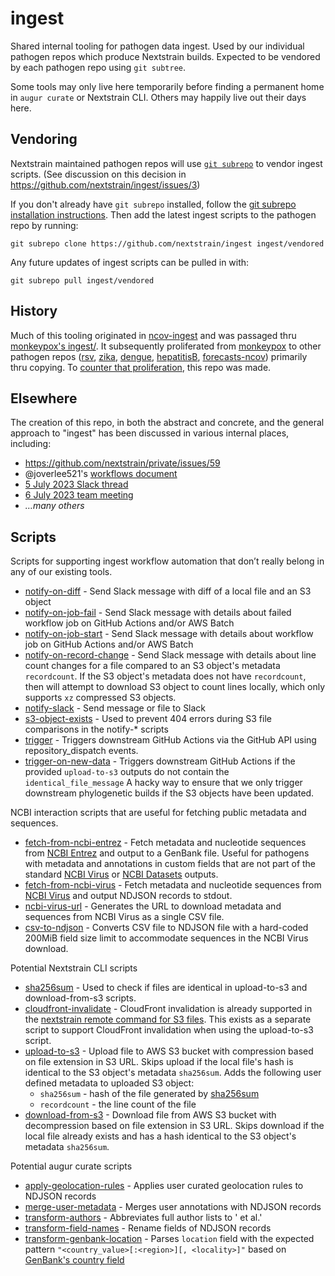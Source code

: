 # ingest

Shared internal tooling for pathogen data ingest.  Used by our individual
pathogen repos which produce Nextstrain builds.  Expected to be vendored by
each pathogen repo using `git subtree`.

Some tools may only live here temporarily before finding a permanent home in
`augur curate` or Nextstrain CLI.  Others may happily live out their days here.

## Vendoring

Nextstrain maintained pathogen repos will use [`git subrepo`](https://github.com/ingydotnet/git-subrepo) to vendor ingest scripts.
(See discussion on this decision in https://github.com/nextstrain/ingest/issues/3)

If you don't already have `git subrepo` installed, follow the [git subrepo installation instructions](https://github.com/ingydotnet/git-subrepo#installation).
Then add the latest ingest scripts to the pathogen repo by running:

```
git subrepo clone https://github.com/nextstrain/ingest ingest/vendored
```

Any future updates of ingest scripts can be pulled in with:

```
git subrepo pull ingest/vendored
```

## History

Much of this tooling originated in
[ncov-ingest](https://github.com/nextstrain/ncov-ingest) and was passaged thru
[monkeypox's ingest/](https://github.com/nextstrain/monkeypox/tree/@/ingest/).
It subsequently proliferated from [monkeypox][] to other pathogen repos
([rsv][], [zika][], [dengue][], [hepatitisB][], [forecasts-ncov][]) primarily
thru copying.  To [counter that
proliferation](https://bedfordlab.slack.com/archives/C7SDVPBLZ/p1688577879947079),
this repo was made.

[monkeypox]: https://github.com/nextstrain/monkeypox
[rsv]: https://github.com/nextstrain/rsv
[zika]: https://github.com/nextstrain/zika/pull/24
[dengue]: https://github.com/nextstrain/dengue/pull/10
[hepatitisB]: https://github.com/nextstrain/hepatitisB
[forecasts-ncov]: https://github.com/nextstrain/forecasts-ncov

## Elsewhere

The creation of this repo, in both the abstract and concrete, and the general
approach to "ingest" has been discussed in various internal places, including:

- https://github.com/nextstrain/private/issues/59
- @joverlee521's [workflows document](https://docs.google.com/document/d/1rLWPvEuj0Ayc8MR0O1lfRJZfj9av53xU38f20g8nU_E/edit#heading=h.4g0d3mjvb89i)
- [5 July 2023 Slack thread](https://bedfordlab.slack.com/archives/C7SDVPBLZ/p1688577879947079)
- [6 July 2023 team meeting](https://docs.google.com/document/d/1FPfx-ON5RdqL2wyvODhkrCcjgOVX3nlXgBwCPhIEsco/edit)
- _…many others_

## Scripts

Scripts for supporting ingest workflow automation that don’t really belong in any of our existing tools.

- [notify-on-diff](notify-on-diff) - Send Slack message with diff of a local file and an S3 object
- [notify-on-job-fail](notify-on-job-fail) - Send Slack message with details about failed workflow job on GitHub Actions and/or AWS Batch
- [notify-on-job-start](notify-on-job-start) - Send Slack message with details about workflow job on GitHub Actions and/or AWS Batch
- [notify-on-record-change](notify-on-recod-change) - Send Slack message with details about line count changes for a file compared to an S3 object's metadata `recordcount`.
  If the S3 object's metadata does not have `recordcount`, then will attempt to download S3 object to count lines locally, which only supports `xz` compressed S3 objects.
- [notify-slack](notify-slack) - Send message or file to Slack
- [s3-object-exists](s3-object-exists) - Used to prevent 404 errors during S3 file comparisons in the notify-* scripts
- [trigger](trigger) - Triggers downstream GitHub Actions via the GitHub API using repository_dispatch events.
- [trigger-on-new-data](trigger-on-new-data) - Triggers downstream GitHub Actions if the provided `upload-to-s3` outputs do not contain the `identical_file_message`
  A hacky way to ensure that we only trigger downstream phylogenetic builds if the S3 objects have been updated.

NCBI interaction scripts that are useful for fetching public metadata and sequences.

- [fetch-from-ncbi-entrez](fetch-from-ncbi-entrez) - Fetch metadata and nucleotide sequences from [NCBI Entrez](https://www.ncbi.nlm.nih.gov/books/NBK25501/) and output to a GenBank file.
  Useful for pathogens with metadata and annotations in custom fields that are not part of the standard [NCBI Virus](https://www.ncbi.nlm.nih.gov/labs/virus/vssi/) or [NCBI Datasets](https://www.ncbi.nlm.nih.gov/datasets/) outputs.
- [fetch-from-ncbi-virus](fetch-from-ncbi-virus) - Fetch metadata and nucleotide sequences from [NCBI Virus](https://www.ncbi.nlm.nih.gov/labs/virus/vssi/#/) and output NDJSON records to stdout.
- [ncbi-virus-url](ncbi-virus-url) - Generates the URL to download metadata and sequences from NCBI Virus as a single CSV file.
- [csv-to-ndjson](csv-to-ndjson) - Converts CSV file to NDJSON file with a hard-coded 200MiB field size limit to accommodate sequences in the NCBI Virus download.

Potential Nextstrain CLI scripts

- [sha256sum](sha256sum) - Used to check if files are identical in upload-to-s3 and download-from-s3 scripts.
- [cloudfront-invalidate](cloudfront-invalidate) - CloudFront invalidation is already supported in the [nextstrain remote command for S3 files](https://github.com/nextstrain/cli/blob/a5dda9c0579ece7acbd8e2c32a4bbe95df7c0bce/nextstrain/cli/remote/s3.py#L104).
  This exists as a separate script to support CloudFront invalidation when using the upload-to-s3 script.
- [upload-to-s3](upload-to-s3) - Upload file to AWS S3 bucket with compression based on file extension in S3 URL.
  Skips upload if the local file's hash is identical to the S3 object's metadata `sha256sum`.
  Adds the following user defined metadata to uploaded S3 object:
    - `sha256sum` - hash of the file generated by [sha256sum](sha256sum)
    - `recordcount` - the line count of the file
- [download-from-s3](download-from-s3) - Download file from AWS S3 bucket with decompression based on file extension in S3 URL.
  Skips download if the local file already exists and has a hash identical to the S3 object's metadata `sha256sum`.

Potential augur curate scripts

- [apply-geolocation-rules](apply-geolocation-rules) - Applies user curated geolocation rules to NDJSON records
- [merge-user-metadata](merge-user-metadata) - Merges user annotations with NDJSON records
- [transform-authors](transform-authors) - Abbreviates full author lists to '<first author> et al.'
- [transform-field-names](transform-field-names) - Rename fields of NDJSON records
- [transform-genbank-location](transform-genbank-location) - Parses `location` field with the expected pattern `"<country_value>[:<region>][, <locality>]"` based on [GenBank's country field](https://www.ncbi.nlm.nih.gov/genbank/collab/country/)
